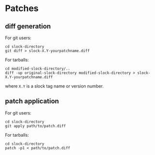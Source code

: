 Patches
=======

diff generation
---------------
For git users:

    cd slock-directory
    git diff > slock-X.Y-yourpatchname.diff

For tarballs:

    cd modified-slock-directory/..
    diff -up original-slock-directory modified-slock-directory > slock-X.Y-yourpatchname.diff

where `X.Y` is a slock tag name or version number.


patch application
-----------------
For git users:

    cd slock-directory
    git apply path/to/patch.diff

For tarballs:

    cd slock-directory
    patch -p1 < path/to/patch.diff
